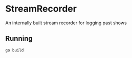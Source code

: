 # StreamRecorder

An internally built stream recorder for logging past shows

## Running 
```shell
go build
```

